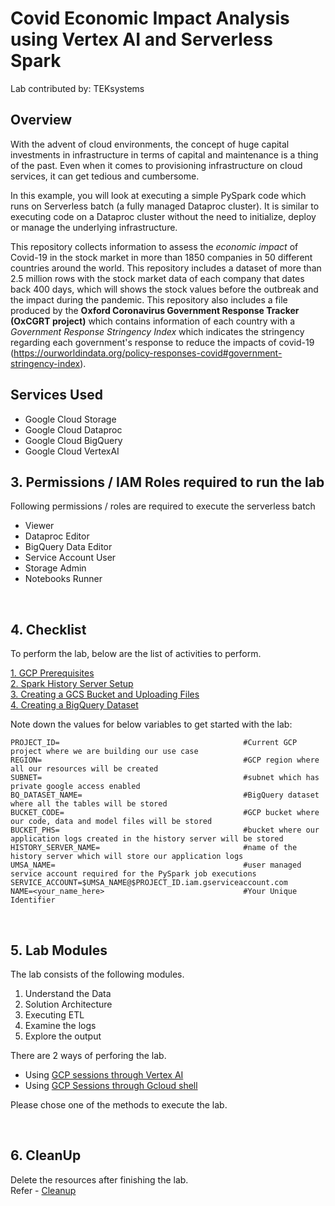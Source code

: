 # Covid Economic Impact Analysis using Vertex AI and Serverless Spark

Lab contributed by: TEKsystems

## Overview

With the advent of cloud environments, the concept of huge capital investments in infrastructure in terms of capital and maintenance is a thing of the past. Even when it comes to provisioning infrastructure on cloud services, it can get tedious and cumbersome.

In this example, you will look at executing a simple PySpark code which runs on Serverless batch (a fully managed Dataproc cluster). It is similar to executing code on a Dataproc cluster without the need to initialize, deploy or manage the underlying infrastructure.

This repository collects information to assess the _economic impact_ of Covid-19 in the stock market in more than 1850 companies in 50 different countries around the world.
This repository includes a dataset of more than 2.5 million rows with the stock market data of each company that dates back 400 days, which will shows the stock values before the outbreak and the impact during the pandemic.
This repository also includes a file produced by the **Oxford Coronavirus Government Response Tracker (OxCGRT project)** which contains information of each country with a _Government Response Stringency Index_ which indicates the stringency regarding each government's response to reduce the impacts of covid-19 (https://ourworldindata.org/policy-responses-covid#government-stringency-index).

## Services Used
* Google Cloud Storage
* Google Cloud Dataproc
* Google Cloud BigQuery
* Google Cloud VertexAI

## 3. Permissions / IAM Roles required to run the lab

Following permissions / roles are required to execute the serverless batch

- Viewer
- Dataproc Editor
- BigQuery Data Editor
- Service Account User
- Storage Admin
- Notebooks Runner

<br>

## 4. Checklist

To perform the lab, below are the list of activities to perform. <br>

[1. GCP Prerequisites](instructions/01-gcp-prerequisites.md)<br>
[2. Spark History Server Setup](instructions/02-persistent-history-server.md)<br>
[3. Creating a GCS Bucket and Uploading Files](instructions/03-files-upload.md)<br>
[4. Creating a BigQuery Dataset](instructions/04-create-bigquery-dataset.md)<br>

Note down the values for below variables to get started with the lab:

```
PROJECT_ID=                                         #Current GCP project where we are building our use case
REGION=                                             #GCP region where all our resources will be created
SUBNET=                                             #subnet which has private google access enabled
BQ_DATASET_NAME=                                    #BigQuery dataset where all the tables will be stored
BUCKET_CODE=                                        #GCP bucket where our code, data and model files will be stored
BUCKET_PHS=                                         #bucket where our application logs created in the history server will be stored
HISTORY_SERVER_NAME=                                #name of the history server which will store our application logs
UMSA_NAME=                                          #user managed service account required for the PySpark job executions
SERVICE_ACCOUNT=$UMSA_NAME@$PROJECT_ID.iam.gserviceaccount.com
NAME=<your_name_here>                               #Your Unique Identifier
```
<br>

## 5. Lab Modules

The lab consists of the following modules.

1. Understand the Data
2. Solution Architecture
3. Executing ETL
4. Examine the logs
5. Explore the output

There are 2 ways of perforing the lab.
- Using [GCP sessions through Vertex AI](instructions/05a_covid_economic_impact_vertex_ai_notebook_execution.md)
- Using [GCP  Sessions through Gcloud shell](instructions/05b_covid_economic_impact_gcloud_execution.md)

Please chose one of the methods to execute the lab.

<br>

## 6. CleanUp

Delete the resources after finishing the lab. <br>
Refer - [Cleanup](instructions/06-cleanup.md )

<br>
